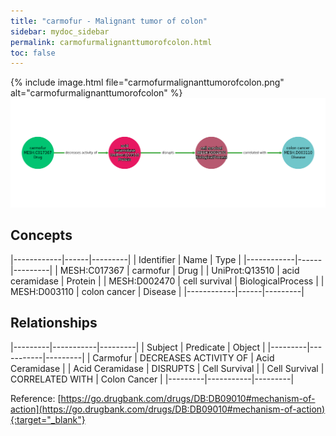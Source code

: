 ```yaml
---
title: "carmofur - Malignant tumor of colon"
sidebar: mydoc_sidebar
permalink: carmofurmalignanttumorofcolon.html
toc: false 
---
```


{% include image.html file="carmofurmalignanttumorofcolon.png" alt="carmofurmalignanttumorofcolon" %}![Path Visualization](/images/carmofurmalignanttumorofcolon.png)

## Concepts

|------------|------|---------|
| Identifier | Name | Type    |
|------------|------|---------|
| MESH:C017367 | carmofur | Drug |
| UniProt:Q13510 | acid ceramidase | Protein |
| MESH:D002470 | cell survival | BiologicalProcess |
| MESH:D003110 | colon cancer | Disease |
|------------|------|---------|

## Relationships

|---------|-----------|---------|
| Subject | Predicate | Object  |
|---------|-----------|---------|
| Carmofur | DECREASES ACTIVITY OF | Acid Ceramidase |
| Acid Ceramidase | DISRUPTS | Cell Survival |
| Cell Survival | CORRELATED WITH | Colon Cancer |
|---------|-----------|---------|

Reference: [https://go.drugbank.com/drugs/DB:DB09010#mechanism-of-action](https://go.drugbank.com/drugs/DB:DB09010#mechanism-of-action){:target="_blank"}